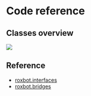 # Code reference


## Classes overview

![](uml/classes.png)


## Reference

* [roxbot.interfaces](reference/interfaces.md)
* [roxbot.bridges](reference/bridges.md)

